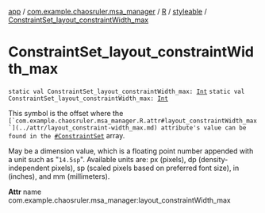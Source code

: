 [app](../../../index.md) / [com.example.chaosruler.msa_manager](../../index.md) / [R](../index.md) / [styleable](index.md) / [ConstraintSet_layout_constraintWidth_max](.)

# ConstraintSet_layout_constraintWidth_max

`static val ConstraintSet_layout_constraintWidth_max: `[`Int`](https://kotlinlang.org/api/latest/jvm/stdlib/kotlin/-int/index.html)
`static val ConstraintSet_layout_constraintWidth_max: `[`Int`](https://kotlinlang.org/api/latest/jvm/stdlib/kotlin/-int/index.html)

This symbol is the offset where the ``[`com.example.chaosruler.msa_manager.R.attr#layout_constraintWidth_max`](../attr/layout_constraint-width_max.md) attribute's value can be found in the ``[`#ConstraintSet`](-constraint-set.md) array.

May be a dimension value, which is a floating point number appended with a unit such as "`14.5sp`". Available units are: px (pixels), dp (density-independent pixels), sp (scaled pixels based on preferred font size), in (inches), and mm (millimeters).

**Attr**
name com.example.chaosruler.msa_manager:layout_constraintWidth_max

